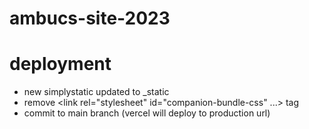 # ambucs-site-2023

# deployment

- new simplystatic updated to _static
- remove <link rel="stylesheet" id="companion-bundle-css" ...> tag
- commit to main branch (vercel will deploy to production url)

